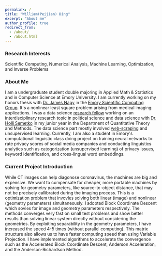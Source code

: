```yaml
---
permalink: /
title: "William(Peijian) Ding"
excerpt: "About me"
author_profile: true
redirect_from: 
  - /about/
  - /about.html
---
```



### Research Interests 
Scientific Computing, Numerical Analysis, Machine Learning, Optimization, and Inverse Problems 

### About Me
I am a undergraduate student double majoring in Applied Math & Statistics and in Computer Science at Emory University. I am currently working on my honors thesis with [Dr. James Nagy](http://www.mathcs.emory.edu/~nagy/) in the [Emory Scientific Computing Group](http://www.mathcs.emory.edu/Research/Area/ScientificComputing/). It's a nonlinear least square problem arising from medical imaging applications. I was a data science [research fellow](http://www.quantitative.emory.edu/about/fellows/index.html#collapse3) working on an interdisciplinary research topic in political science and data science with [Dr. Holli Semetko](http://polisci.emory.edu/home/people/biography/semetko-holli.html) in my junior year in the Department of Quantitative Theory and Methods. The data science part mostly involved [web-scraping](https://github.com/willding123/SinaWeiboScraper) and unsupervised learning. Currently, I am also a student in Emory's computational linguistic class doing project on training neural networks to rate privacy scores of social media companies and conducting linguistics analytics such as categorization (unsupervised learning) of privacy issues, keyword identification, and cross-lingual word embeddings.  

### Current Project Introduction 
While CT images can help diagonose coronavirus, the machines are big and expensive. We want to compensate for cheaper, more portable machines by solving for geometry parameters, like source-to-object distance, that may not be precisely callibrated during the imaging process. This is a optimization problem that invovles solving both linear (image) and nonlinear (geometry parameters) simultaneously. I adopted Block Coordinate Descent which sovles for image and geometry parameters respectively. The methods converges very fast on small test problems and show better results than solving linear system directly without considering the geometries.  By exploiting separability in the geometry parameters, I have increased the speed 4-5 times (without parallel computing). This matrix structure also allows us to have faster computing speed than using Variable Projection. I have implemented algorithms to accelerate the convergence such as the Accelerated Block Coordinate Descent, Anderson Acceleration, and the Anderson-Richardson Method. 


